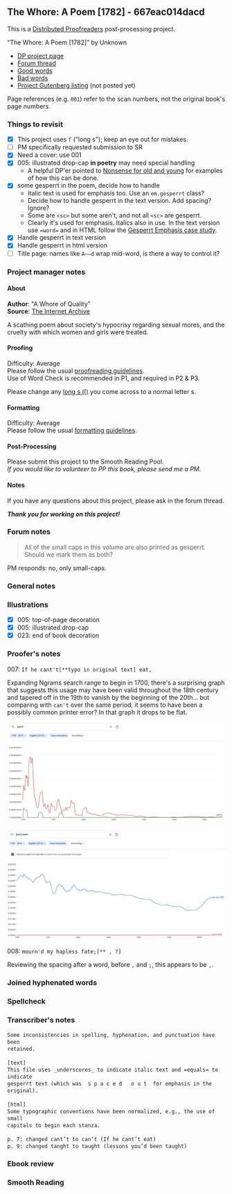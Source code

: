 ## The Whore: A Poem [1782] - 667eac014dacd ##

This is a [Distributed Proofreaders](http://www.pgdp.net/) post-processing project.

“The Whore: A Poem [1782]” by Unknown

* [DP project page](http://www.pgdp.net/c/project.php?id=projectID667eac014dacd)
* [Forum thread](https://www.pgdp.net/phpBB3/viewtopic.php?t=81922)
* [Good words](good_words.txt)
* [Bad words](bad_words.txt)
* [Project Gutenberg listing]() (not posted yet)

Page references (e.g. `001`) refer to the scan numbers, not the original book's page numbers.

### Things to revisit ###

* [x] This project uses `ſ` ("long s"); keep an eye out for mistakes.
* [ ] PM specifically requested submission to SR
* [x] Need a cover: use 001
* [x] 005: illustrated drop-cap **in poetry** may need special handling
    * A helpful DP'er pointed to [Nonsense for old and young](https://www.gutenberg.org/ebooks/72827) for examples of how this can be done.
* [x] some gesperrt in the poem, decide how to handle
    * Italic text is used for emphasis too. Use an `em.gesperrt` class?
    * Decide how to handle gesperrt in the text version. Add spacing? Ignore?
    * Some are `<sc>` but some aren't, and not all `<sc>` are gesperrt.
    * Clearly it's used for emphasis. Italics also in use. In the text version use `=word=` and in HTML follow the [Gesperrt Emphasis case study](https://www.pgdp.net/wiki/DP_Official_Documentation:PP_and_PPV/DP_HTML_Best_Practices/Case_Studies/Inline_Formatting/Gesperrt_Emphasis).
* [x] Handle gesperrt in text version
* [x] Handle gesperrt in html version
* [ ] Title page: names like `A——d` wrap mid-word, is there a way to control it?

### Project manager notes ###

#### About
__Author__:  "A Whore of Quality"  
__Source__: [The Internet Archive](https://archive.org/details/bim_eighteenth-century_the-whore-a-poem-writt_whore-of-quality_1782/mode/2up)

A scathing poem about society's hypocrisy regarding sexual mores, and the cruelty with which women and girls were treated. 

#### Proofing
Difficulty:  Average  
Please follow the usual [proofreading guidelines](https://www.pgdp.net/wiki/DP_Official_Documentation:Proofreading/Proofreading_Guidelines).  
Use of Word Check is recommended in P1, and required in P2 & P3.

Please change any [long s (ſ)](https://www.pgdp.net/wiki/DP_Official_Documentation:Proofreading/Proofing_old_texts#Long_s) you come across to a normal letter s.

#### Formatting
Difficulty: Average   
Please follow the usual [formatting guidelines](https://www.pgdp.net/wiki/DP_Official_Documentation:Formatting/Formatting_Guidelines).  

#### Post-Processing
Please submit this project to the Smooth Reading Pool.  
*If you would like to volunteer to PP this book, please send me a PM.*

#### Notes
If you have any questions about this project, please ask in the forum thread.

***Thank you for working on this project!***

### Forum notes ###

> All of the small caps in this volume are also printed as gesperrt.
> Should we mark them as both?

PM responds: no, only small-caps.

### General notes ###

### Illustrations ###

* [x] 005: top-of-page decoration
* [x] 005: illustrated drop-cap
* [x] 023: end of book decoration

### Proofer's notes ###

007: `If he cant't[**typo in original text] eat,`

Expanding Ngrams search range to begin in 1700, there's a surprising graph that suggests this usage may have been valid throughout the 18th century and tapered off in the 19th to vanish by the beginning of the 20th... but comparing with `can't` over the same period, it seems to have been a possibly common printer error? In that graph it drops to be flat.

![Ngrams graph for cant't](notes-images/ngrams-cantt.png "Ngrams graph for cant't")

![Ngrams graph for can't, cant't](notes-images/ngrams-cant-cantt.png "Ngrams graph for can't, cant't")

008: `mourn'd my hapless fate;[** , ?]`

Reviewing the spacing after a word, before `,` and `;`, this appears to be `,`.

### Joined hyphenated words ###

### Spellcheck ###

### Transcriber's notes ###

```
Some inconsistencies in spelling, hyphenation, and punctuation have been
retained.

[text]
This file uses _underscores_ to indicate italic text and =equals= to indicate
gesperrt text (which was  s p a c e d   o u t  for emphasis in the original).

[html]
Some typographic conventions have been normalized, e.g., the use of small
capitals to begin each stanza.

p. 7: changed cant’t to can’t (If he cant’t eat)
p. 9: changed tanght to taught (lessons you’d been taught)
```

### Ebook review ###

### Smooth Reading ###
